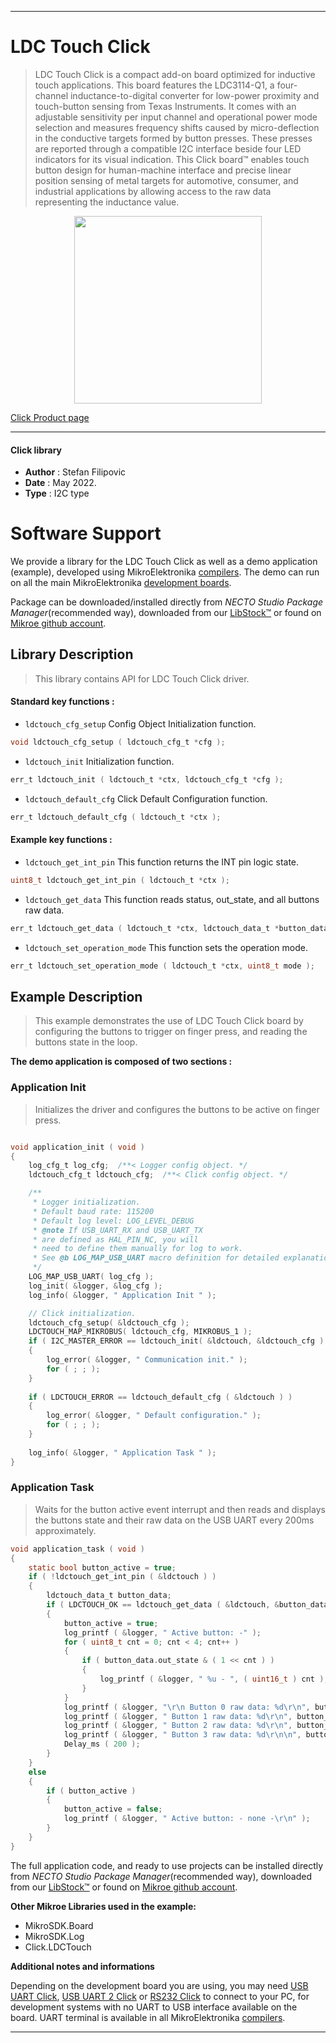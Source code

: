 
---
# LDC Touch Click

> LDC Touch Click is a compact add-on board optimized for inductive touch applications. This board features the LDC3114-Q1, a four-channel inductance-to-digital converter for low-power proximity and touch-button sensing from Texas Instruments. It comes with an adjustable sensitivity per input channel and operational power mode selection and measures frequency shifts caused by micro-deflection in the conductive targets formed by button presses. These presses are reported through a compatible I2C interface beside four LED indicators for its visual indication. This Click board™ enables touch button design for human-machine interface and precise linear position sensing of metal targets for automotive, consumer, and industrial applications by allowing access to the raw data representing the inductance value.

<p align="center">
  <img src="https://download.mikroe.com/images/click_for_ide/ldctouch_click.png" height=300px>
</p>

[Click Product page](https://www.mikroe.com/ldc-touch-click)

---


#### Click library

- **Author**        : Stefan Filipovic
- **Date**          : May 2022.
- **Type**          : I2C type


# Software Support

We provide a library for the LDC Touch Click
as well as a demo application (example), developed using MikroElektronika
[compilers](https://www.mikroe.com/necto-studio).
The demo can run on all the main MikroElektronika [development boards](https://www.mikroe.com/development-boards).

Package can be downloaded/installed directly from *NECTO Studio Package Manager*(recommended way), downloaded from our [LibStock&trade;](https://libstock.mikroe.com) or found on [Mikroe github account](https://github.com/MikroElektronika/mikrosdk_click_v2/tree/master/clicks).

## Library Description

> This library contains API for LDC Touch Click driver.

#### Standard key functions :

- `ldctouch_cfg_setup` Config Object Initialization function.
```c
void ldctouch_cfg_setup ( ldctouch_cfg_t *cfg );
```

- `ldctouch_init` Initialization function.
```c
err_t ldctouch_init ( ldctouch_t *ctx, ldctouch_cfg_t *cfg );
```

- `ldctouch_default_cfg` Click Default Configuration function.
```c
err_t ldctouch_default_cfg ( ldctouch_t *ctx );
```

#### Example key functions :

- `ldctouch_get_int_pin` This function returns the INT pin logic state.
```c
uint8_t ldctouch_get_int_pin ( ldctouch_t *ctx );
```

- `ldctouch_get_data` This function reads status, out_state, and all buttons raw data.
```c
err_t ldctouch_get_data ( ldctouch_t *ctx, ldctouch_data_t *button_data );
```

- `ldctouch_set_operation_mode` This function sets the operation mode.
```c
err_t ldctouch_set_operation_mode ( ldctouch_t *ctx, uint8_t mode );
```

## Example Description

> This example demonstrates the use of LDC Touch Click board by configuring
the buttons to trigger on finger press, and reading the buttons state in the loop.

**The demo application is composed of two sections :**

### Application Init

> Initializes the driver and configures the buttons to be active on finger press.

```c

void application_init ( void )
{
    log_cfg_t log_cfg;  /**< Logger config object. */
    ldctouch_cfg_t ldctouch_cfg;  /**< Click config object. */

    /** 
     * Logger initialization.
     * Default baud rate: 115200
     * Default log level: LOG_LEVEL_DEBUG
     * @note If USB_UART_RX and USB_UART_TX 
     * are defined as HAL_PIN_NC, you will 
     * need to define them manually for log to work. 
     * See @b LOG_MAP_USB_UART macro definition for detailed explanation.
     */
    LOG_MAP_USB_UART( log_cfg );
    log_init( &logger, &log_cfg );
    log_info( &logger, " Application Init " );

    // Click initialization.
    ldctouch_cfg_setup( &ldctouch_cfg );
    LDCTOUCH_MAP_MIKROBUS( ldctouch_cfg, MIKROBUS_1 );
    if ( I2C_MASTER_ERROR == ldctouch_init( &ldctouch, &ldctouch_cfg ) ) 
    {
        log_error( &logger, " Communication init." );
        for ( ; ; );
    }
    
    if ( LDCTOUCH_ERROR == ldctouch_default_cfg ( &ldctouch ) )
    {
        log_error( &logger, " Default configuration." );
        for ( ; ; );
    }
    
    log_info( &logger, " Application Task " );
}

```

### Application Task

> Waits for the button active event interrupt and then reads and displays the buttons
state and their raw data on the USB UART every 200ms approximately.

```c
void application_task ( void )
{
    static bool button_active = true;
    if ( !ldctouch_get_int_pin ( &ldctouch ) )
    {
        ldctouch_data_t button_data;
        if ( LDCTOUCH_OK == ldctouch_get_data ( &ldctouch, &button_data ) )
        {
            button_active = true;
            log_printf ( &logger, " Active button: -" ); 
            for ( uint8_t cnt = 0; cnt < 4; cnt++ )
            {
                if ( button_data.out_state & ( 1 << cnt ) )
                {
                    log_printf ( &logger, " %u - ", ( uint16_t ) cnt ); 
                }
            }
            log_printf ( &logger, "\r\n Button 0 raw data: %d\r\n", button_data.ch0_raw_button );
            log_printf ( &logger, " Button 1 raw data: %d\r\n", button_data.ch1_raw_button );
            log_printf ( &logger, " Button 2 raw data: %d\r\n", button_data.ch2_raw_button );
            log_printf ( &logger, " Button 3 raw data: %d\r\n\n", button_data.ch3_raw_button );
            Delay_ms ( 200 );
        }
    }
    else
    {
        if ( button_active )
        {
            button_active = false;
            log_printf ( &logger, " Active button: - none -\r\n" ); 
        }
    }
}
```

The full application code, and ready to use projects can be installed directly from *NECTO Studio Package Manager*(recommended way), downloaded from our [LibStock&trade;](https://libstock.mikroe.com) or found on [Mikroe github account](https://github.com/MikroElektronika/mikrosdk_click_v2/tree/master/clicks).

**Other Mikroe Libraries used in the example:**

- MikroSDK.Board
- MikroSDK.Log
- Click.LDCTouch

**Additional notes and informations**

Depending on the development board you are using, you may need
[USB UART Click](https://www.mikroe.com/usb-uart-click),
[USB UART 2 Click](https://www.mikroe.com/usb-uart-2-click) or
[RS232 Click](https://www.mikroe.com/rs232-click) to connect to your PC, for
development systems with no UART to USB interface available on the board. UART
terminal is available in all MikroElektronika
[compilers](https://shop.mikroe.com/compilers).

---
